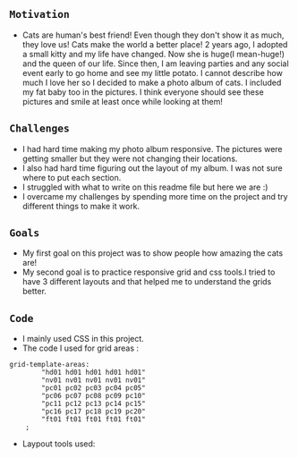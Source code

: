 ## `Motivation`

* Cats are human's best friend! Even though they don't show it as much, they love us! Cats make the world a better place! 2 years ago, I adopted a small kitty and my life have changed. Now she is huge(I mean-huge!) and the queen of our life. Since then, I am leaving parties and any social event early to go home and see my little potato. I cannot describe how much I love her so I decided to make a photo album of cats. I included my fat baby too in the pictures. I think everyone should see these pictures and smile at least once while looking at them!

## `Challenges`
* I had hard time making my photo album responsive. The pictures were getting smaller but they were not changing their locations.
* I also had hard time figuring out the layout of my album. I was not sure where to put each section. 
* I struggled with what to write on this readme file but here we are :) 
* I overcame my challenges by spending more time on the project and try different things to make it work.
  
## `Goals`
* My first goal on this project was to show people how amazing the cats are!
* My second goal is to practice responsive grid and css tools.I tried to have 3 different layouts and that helped me to understand the grids better.

## `Code`
* I mainly used CSS in this project. 
* The code I used for grid areas :

``` 
grid-template-areas: 
        "hd01 hd01 hd01 hd01 hd01"
        "nv01 nv01 nv01 nv01 nv01"
        "pc01 pc02 pc03 pc04 pc05"
        "pc06 pc07 pc08 pc09 pc10"
        "pc11 pc12 pc13 pc14 pc15"
        "pc16 pc17 pc18 pc19 pc20"
        "ft01 ft01 ft01 ft01 ft01"
    ;

```
* Laypout tools used:




